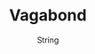 ---
title: "Vagabond" 
description: "This is a sample manga entry." 
publishDate: 2023-10-27 
author: String
category:
  - Samurai 
status: "Completo" 
rating: 10 
coverImage: 
  src: /img/012c8e07ab835141cf11582456ae13d2.jpg 
  alt: "Vagabond Manga Cover" 
tags: 
  - manga 
  - sample 
draft: false
---
